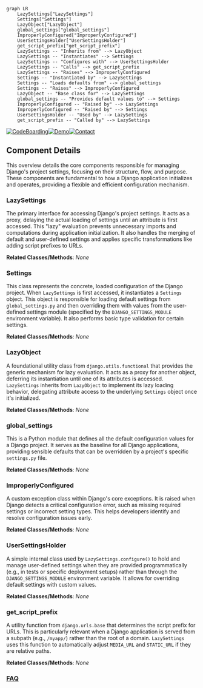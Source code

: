 ```mermaid
graph LR
    LazySettings["LazySettings"]
    Settings["Settings"]
    LazyObject["LazyObject"]
    global_settings["global_settings"]
    ImproperlyConfigured["ImproperlyConfigured"]
    UserSettingsHolder["UserSettingsHolder"]
    get_script_prefix["get_script_prefix"]
    LazySettings -- "Inherits from" --> LazyObject
    LazySettings -- "Instantiates" --> Settings
    LazySettings -- "Configures with" --> UserSettingsHolder
    LazySettings -- "Calls" --> get_script_prefix
    LazySettings -- "Raises" --> ImproperlyConfigured
    Settings -- "Instantiated by" --> LazySettings
    Settings -- "Loads defaults from" --> global_settings
    Settings -- "Raises" --> ImproperlyConfigured
    LazyObject -- "Base class for" --> LazySettings
    global_settings -- "Provides default values to" --> Settings
    ImproperlyConfigured -- "Raised by" --> LazySettings
    ImproperlyConfigured -- "Raised by" --> Settings
    UserSettingsHolder -- "Used by" --> LazySettings
    get_script_prefix -- "Called by" --> LazySettings
```
[![CodeBoarding](https://img.shields.io/badge/Generated%20by-CodeBoarding-9cf?style=flat-square)](https://github.com/CodeBoarding/GeneratedOnBoardings)[![Demo](https://img.shields.io/badge/Try%20our-Demo-blue?style=flat-square)](https://www.codeboarding.org/demo)[![Contact](https://img.shields.io/badge/Contact%20us%20-%20contact@codeboarding.org-lightgrey?style=flat-square)](mailto:contact@codeboarding.org)

## Component Details

This overview details the core components responsible for managing Django's project settings, focusing on their structure, flow, and purpose. These components are fundamental to how a Django application initializes and operates, providing a flexible and efficient configuration mechanism.

### LazySettings
The primary interface for accessing Django's project settings. It acts as a proxy, delaying the actual loading of settings until an attribute is first accessed. This "lazy" evaluation prevents unnecessary imports and computations during application initialization. It also handles the merging of default and user-defined settings and applies specific transformations like adding script prefixes to URLs.


**Related Classes/Methods**: _None_

### Settings
This class represents the concrete, loaded configuration of the Django project. When `LazySettings` is first accessed, it instantiates a `Settings` object. This object is responsible for loading default settings from `global_settings.py` and then overriding them with values from the user-defined settings module (specified by the `DJANGO_SETTINGS_MODULE` environment variable). It also performs basic type validation for certain settings.


**Related Classes/Methods**: _None_

### LazyObject
A foundational utility class from `django.utils.functional` that provides the generic mechanism for lazy evaluation. It acts as a proxy for another object, deferring its instantiation until one of its attributes is accessed. `LazySettings` inherits from `LazyObject` to implement its lazy loading behavior, delegating attribute access to the underlying `Settings` object once it's initialized.


**Related Classes/Methods**: _None_

### global_settings
This is a Python module that defines all the default configuration values for a Django project. It serves as the baseline for all Django applications, providing sensible defaults that can be overridden by a project's specific `settings.py` file.


**Related Classes/Methods**: _None_

### ImproperlyConfigured
A custom exception class within Django's core exceptions. It is raised when Django detects a critical configuration error, such as missing required settings or incorrect setting types. This helps developers identify and resolve configuration issues early.


**Related Classes/Methods**: _None_

### UserSettingsHolder
A simple internal class used by `LazySettings.configure()` to hold and manage user-defined settings when they are provided programmatically (e.g., in tests or specific deployment setups) rather than through the `DJANGO_SETTINGS_MODULE` environment variable. It allows for overriding default settings with custom values.


**Related Classes/Methods**: _None_

### get_script_prefix
A utility function from `django.urls.base` that determines the script prefix for URLs. This is particularly relevant when a Django application is served from a subpath (e.g., `/myapp/`) rather than the root of a domain. `LazySettings` uses this function to automatically adjust `MEDIA_URL` and `STATIC_URL` if they are relative paths.


**Related Classes/Methods**: _None_



### [FAQ](https://github.com/CodeBoarding/GeneratedOnBoardings/tree/main?tab=readme-ov-file#faq)